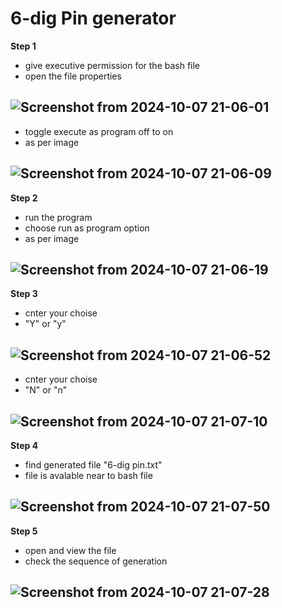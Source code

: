 # 6-dig Pin generator
**Step 1**
- give executive permission for the bash file
- open the file properties

![Screenshot from 2024-10-07 21-06-01](https://github.com/user-attachments/assets/8e706b6f-38ec-4f26-b401-42f8708cb036)
-
- toggle execute as program off to on
- as per image

![Screenshot from 2024-10-07 21-06-09](https://github.com/user-attachments/assets/bbb7b40a-89bd-40dd-b400-991056f3a8f4)
-
**Step 2**
- run the program
- choose run as program option
- as per image

![Screenshot from 2024-10-07 21-06-19](https://github.com/user-attachments/assets/773a34e9-0474-4d6a-83d1-8114a8ef9c76)
-
**Step 3**
- cnter your choise
- "Y" or "y"

![Screenshot from 2024-10-07 21-06-52](https://github.com/user-attachments/assets/0a790c55-d9dd-4752-8ebf-7d1221b624c7)
-
- cnter your choise
- "N" or "n"

![Screenshot from 2024-10-07 21-07-10](https://github.com/user-attachments/assets/f0c7d4e0-79c3-4d8a-b4b2-5aecacb8131b)
-
**Step 4**
- find generated file "6-dig pin.txt"
- file is avalable near to bash file

![Screenshot from 2024-10-07 21-07-50](https://github.com/user-attachments/assets/53b810da-c166-4049-a3d7-6ee5d30eaa4f)
-
**Step 5**
- open and view the file
- check the sequence of generation

![Screenshot from 2024-10-07 21-07-28](https://github.com/user-attachments/assets/fb41ce33-8031-44b6-91f2-040cb3ad3124)
-
